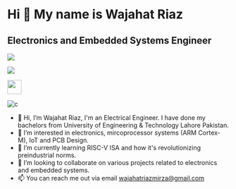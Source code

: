 Hi 👋 My name is Wajahat Riaz
=====================================

Electronics and Embedded Systems Engineer
------------------------------------
![](https://komarev.com/ghpvc/?username=wajahatriaz&label=PROFILE+VIEWS)

<a href="https://www.github.com/wajahatriaz" target="_blank" rel="noreferrer"><img
src="https://img.shields.io/github/followers/wajahatriaz?logo=github&style=for-the-badge&color=0891b2&labelColor=1c1917" /></a>

<p align="left"> <a <img src=(https://user-images.githubusercontent.com/61377755/175808257-e4f707c5-d7ed-4a50-9dd9-00228b1ecc6c.svg)" width="32" height="32" /></a> <a href="https://www.linkedin.com/in/wajahat-riaz" target="_blank" rel="noreferrer"><img src="https://raw.githubusercontent.com/danielcranney/readme-generator/main/public/icons/socials/linkedin.svg" width="32" height="32" /></a> 



![c](https://user-images.githubusercontent.com/61377755/175808267-4d669c9d-2030-454f-9433-0c0ac6e439cd.svg)



- 👋 Hi, I’m Wajahat Riaz, I'm an Electrical Engineer. I have done my bachelors from University of Engineering & Technology Lahore Pakistan.
- 👀 I’m interested in electronics, mircoprocessor systems (ARM Cortex-M), IoT and PCB Design. 
- 🌱 I’m currently learning RISC-V ISA and how it's revolutionizing preindustrial norms.
- 💞️ I’m looking to collaborate on various projects related to electronics and embedded systems.
- 📫 You can reach me out via email wajahatriazmirza@gmail.com
